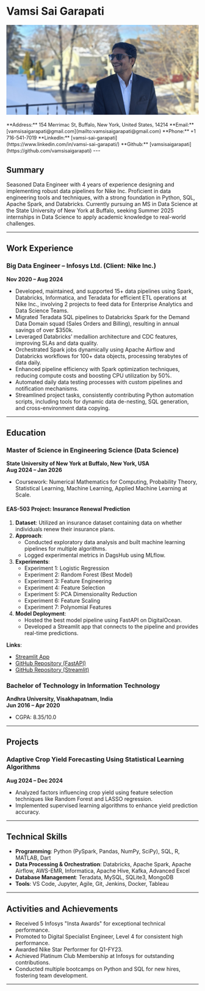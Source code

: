 # Vamsi Sai Garapati

![Sample Image](_static/my_image.JPG)

<span style="font-size: 0.9em;">
**Address:** 154 Merrimac St, Buffalo, New York, United States, 14214  
**Email:** [vamsisaigarapati@gmail.com](mailto:vamsisaigarapati@gmail.com)  
**Phone:** +1 716-541-7019  
**LinkedIn:** [vamsi-sai-garapati](https://www.linkedin.com/in/vamsi-sai-garapati/)  
**Github:** [vamsisaigarapati](https://github.com/vamsisaigarapati)  
</span>
---

## Summary

Seasoned Data Engineer with 4 years of experience designing and implementing robust data pipelines for Nike Inc. Proficient in data engineering tools and techniques, with a strong foundation in Python, SQL, Apache Spark, and Databricks. Currently pursuing an MS in Data Science at the State University of New York at Buffalo, seeking Summer 2025 internships in Data Science to apply academic knowledge to real-world challenges.

---

## Work Experience

### Big Data Engineer – Infosys Ltd. (Client: Nike Inc.)  
**Nov 2020 – Aug 2024**

- Developed, maintained, and supported 15+ data pipelines using Spark, Databricks, Informatica, and Teradata for efficient ETL operations at Nike Inc., involving 2 projects to feed data for Enterprise Analytics and Data Science Teams.
- Migrated Teradata SQL pipelines to Databricks Spark for the Demand Data Domain squad (Sales Orders and Billing), resulting in annual savings of over $350k.
- Leveraged Databricks’ medallion architecture and CDC features, improving SLAs and data quality.
- Orchestrated Spark jobs dynamically using Apache Airflow and Databricks workflows for 100+ data objects, processing terabytes of data daily.
- Enhanced pipeline efficiency with Spark optimization techniques, reducing compute costs and boosting CPU utilization by 50%.
- Automated daily data testing processes with custom pipelines and notification mechanisms.
- Streamlined project tasks, consistently contributing Python automation scripts, including tools for dynamic data de-nesting, SQL generation, and cross-environment data copying.

---

## Education

### Master of Science in Engineering Science (Data Science)  
**State University of New York at Buffalo, New York, USA**  
**Aug 2024 – Jan 2026**

- Coursework: Numerical Mathematics for Computing, Probability Theory, Statistical Learning, Machine Learning, Applied Machine Learning at Scale.

#### EAS-503 Project: Insurance Renewal Prediction

1. **Dataset**: Utilized an insurance dataset containing data on whether individuals renew their insurance plans.  
2. **Approach**:
   - Conducted exploratory data analysis and built machine learning pipelines for multiple algorithms.
   - Logged experimental metrics in DagsHub using MLflow.
3. **Experiments**:
   - Experiment 1: Logistic Regression  
   - Experiment 2: Random Forest (Best Model)  
   - Experiment 3: Feature Engineering  
   - Experiment 4: Feature Selection  
   - Experiment 5: PCA Dimensionality Reduction  
   - Experiment 6: Feature Scaling  
   - Experiment 7: Polynomial Features  
4. **Model Deployment**:
   - Hosted the best model pipeline using FastAPI on DigitalOcean.
   - Developed a Streamlit app that connects to the pipeline and provides real-time predictions.

**Links**:  
- [Streamlit App](https://insuranceapp-cteu6tsf77pwn2mynpatvv.streamlit.app/)  
- [GitHub Repository (FastAPI)](https://github.com/vamsisaigarapati/insurance_renewal_fastapi)  
- [GitHub Repository (Streamlit)](https://github.com/vamsisaigarapati/insurance_streamlit)

### Bachelor of Technology in Information Technology  
**Andhra University, Visakhapatnam, India**  
**Jun 2016 – Apr 2020**  
- CGPA: 8.35/10.0  

---

## Projects

### Adaptive Crop Yield Forecasting Using Statistical Learning Algorithms  
**Aug 2024 – Dec 2024**  
- Analyzed factors influencing crop yield using feature selection techniques like Random Forest and LASSO regression.
- Implemented supervised learning algorithms to enhance yield prediction accuracy.

---

## Technical Skills

- **Programming**: Python (PySpark, Pandas, NumPy, SciPy), SQL, R, MATLAB, Dart  
- **Data Processing & Orchestration**: Databricks, Apache Spark, Apache Airflow, AWS-EMR, Informatica, Apache Hive, Kafka, Advanced Excel  
- **Database Management**: Teradata, MySQL, SQLite3, MongoDB  
- **Tools**: VS Code, Jupyter, Agile, Git, Jenkins, Docker, Tableau  

---

## Activities and Achievements

- Received 5 Infosys "Insta Awards" for exceptional technical performance.
- Promoted to Digital Specialist Engineer, Level 4 for consistent high performance.
- Awarded Nike Star Performer for Q1-FY23.
- Achieved Platinum Club Membership at Infosys for outstanding contributions.
- Conducted multiple bootcamps on Python and SQL for new hires, fostering team development.

---
